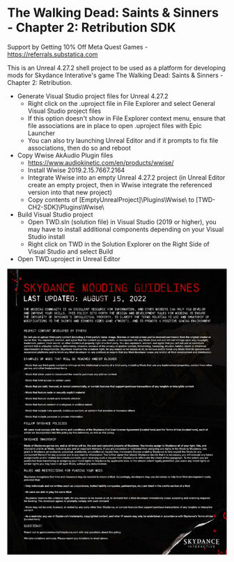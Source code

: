 # The Walking Dead: Saints & Sinners - Chapter 2: Retribution SDK

Support by Getting 10% Off Meta Quest Games - https://referrals.substatica.com

This is an Unreal 4.27.2 shell project to be used as a platform for developing mods for Skydance Interative's game The Walking Dead: Saints & Sinners - Chapter 2: Retribution.

* Generate Visual Studio project files for Unreal 4.27.2
  * Right click on the .uproject file in File Explorer and select General Visual Studio project files
  * If this option doesn't show in File Explorer context menu, ensure that file associations are in place to open .uproject files with Epic Launcher
  * You can also try launching Unreal Editor and if it prompts to fix file associations, then do so and reboot
* Copy Wwise AkAudio Plugin files
  * https://www.audiokinetic.com/en/products/wwise/
  * Install Wwise 2019.2.15.7667.2164
  * Integrate Wwise into an empty Unreal 4.27.2 project (in Unreal Editor create an empty project, then in Wwise integrate the referenced version into that new project)
  * Copy contents of [EmptyUnrealProject]\Plugins\Wwise\ to [TWD-CH2-SDK]\Plugins\Wwise\
* Build Visual Studio project
  * Open TWD.sln (solution file) in Visual Studio (2019 or higher), you may have to install additional components depending on your Visual Studio install
  * Right click on TWD in the Solution Explorer on the Right Side of Visual Studio and select Build
* Open TWD.uproject in Unreal Editor
  
![Skydance Modding Guidelines](https://github.com/substatica/TWD-CH1-SDK/blob/main/Skydance_Modding_Guidelines.png)
